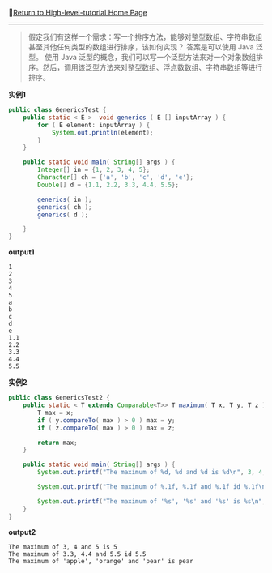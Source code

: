 :hotel:[Return to High-level-tutorial Home Page](https://github.com/geophydog/Java/blob/master/High-level-tutorial/README.md)

***

>假定我们有这样一个需求：写一个排序方法，能够对整型数组、字符串数组甚至其他任何类型的数组进行排序，该如何实现？
>答案是可以使用 Java 泛型。
>使用 Java 泛型的概念，我们可以写一个泛型方法来对一个对象数组排序。然后，调用该泛型方法来对整型数组、浮点数数组、字符串数组等进行排序。

__实例1__
```java
public class GenericsTest {
    public static < E >  void generics ( E [] inputArray ) {
        for ( E element: inputArray ) {
            System.out.println(element);
        }
    }

    public static void main( String[] args ) {
        Integer[] in = {1, 2, 3, 4, 5};
        Character[] ch = {'a', 'b', 'c', 'd', 'e'};
        Double[] d = {1.1, 2.2, 3.3, 4.4, 5.5};

        generics( in );
        generics( ch );
        generics( d );

    }
}
```

__output1__

```
1
2
3
4
5
a
b
c
d
e
1.1
2.2
3.3
4.4
5.5
```

__实例2__
```java
public class GenericsTest2 {
    public static < T extends Comparable<T>> T maximum( T x, T y, T z ) {
        T max = x;
        if ( y.compareTo( max ) > 0 ) max = y;
        if ( z.compareTo( max ) > 0 ) max = z;

        return max;
    }

    public static void main( String[] args ) {
        System.out.printf("The maximum of %d, %d and %d is %d\n", 3, 4, 5, maximum( 3, 4, 5 ));

        System.out.printf("The maximum of %.1f, %.1f and %.1f id %.1f\n", 3.3, 4.4, 5.5, maximum( 3.3, 4.4, 5.5) );

        System.out.printf("The maximum of '%s', '%s' and '%s' is %s\n", "apple", "orange", "pear", maximum( "apple", "orange", "pear" ));
    }
}
```

__output2__
```
The maximum of 3, 4 and 5 is 5
The maximum of 3.3, 4.4 and 5.5 id 5.5
The maximum of 'apple', 'orange' and 'pear' is pear
```
